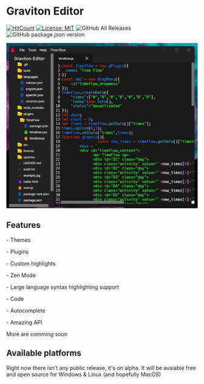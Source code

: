 
<h1>Graviton Editor</h1>

[![HitCount](http://hits.dwyl.io/https://github.com/marc2332/https://github.com/Graviton-Code-Editor/Graviton-App.svg)](http://hits.dwyl.io/https://github.com/marc2332/https://github.com/Graviton-Code-Editor/Graviton-App)
[![License: MIT](https://img.shields.io/badge/License-MIT-yellow.svg)](https://github.com/Graviton-Code-Editor/Graviton-App/blob/master/LICENSE.md)
![GitHub All Releases](https://img.shields.io/github/downloads/Graviton-Code-Editor/Graviton-App/total.svg?style=plastic)
![GitHub package.json version](https://img.shields.io/github/package-json/v/Graviton-Code-Editor/Graviton-App.svg)

<img src="example.jpg">
<h2>Features</h2>
<p>- Themes</p>
<p>- Plugins</p>
<p>- Custom highlights</p>
<p>- Zen Mode</p>
<p>- Large language syntax highlighting support</p>
<p>- Code </p>
<p>- Autocomplete </p>
<p>- Amazing API </p>
<p>More are comming soon</p>
<h2>Available platforms</h2>
<p>Right now there isn't any public release, it's on alpha. It will be avaiable free and open source for Windows & Linux (and hopefully MacOS) </p>
